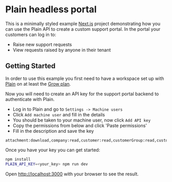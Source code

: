 # Plain headless portal

This is a minimally styled example [Next.js](https://nextjs.org/) project demonstrating how you can use the Plain API to create a custom support portal. In the portal your customers can log in to:

- Raise new support requests
- View requests raised by anyone in their tenant

## Getting Started

In order to use this example you first need to have a workspace set up with [Plain](https://www.plain.com/) on at least the [Grow plan](https://www.plain.com/pricing).

Now you will need to create an API key for the support portal backend to authenticate with Plain.

- Log in to Plain and go to `Settings -> Machine users`
- Click `Add machine user` and fill in the details
- You should be taken to your machine user, now click `Add API key`
- Copy the permissions from below and click 'Paste permissions'
- Fill in the description and save the key

```
attachment:download,company:read,customer:read,customerGroup:read,customerGroupMembership:read,customerTenantMembership:create,customerTenantMembership:read,email:read,label:read,labelType:read,note:read,roles:read,serviceLevelAgreement:read,tenant:read,tenant:search,thread:read,tier:read,tierMembership:read,timeline:read,user:read,workspace:read,threadField:read,threadFieldSchema:read,customer:create,customer:edit,thread:create,thread:edit,thread:reply
```

Once you have your key you can get started:

```bash
npm install
PLAIN_API_KEY=<your_key> npm run dev
```

Open [http://localhost:3000](http://localhost:3000) with your browser to see the result.
